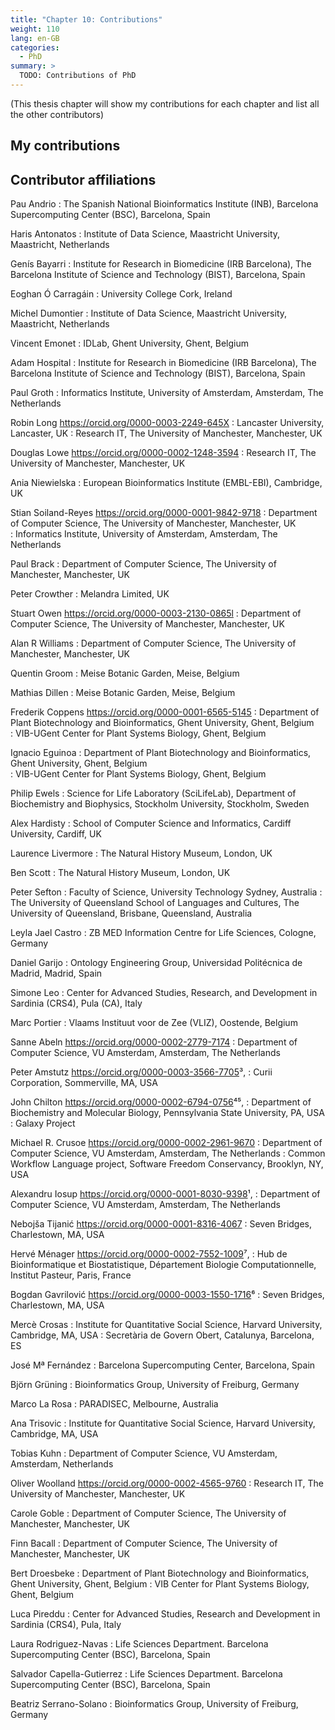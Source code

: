```yaml
---
title: "Chapter 10: Contributions"
weight: 110
lang: en-GB
categories:
  - PhD
summary: > 
  TODO: Contributions of PhD
---
```


(This thesis chapter will show my contributions for each chapter and list all the other contributors)

## My contributions

<!--

All Aspects
Designing 
technical advice
Insight
Supervision
Technical support

Abbreviations
Statement of Contribution
Summary
Summary in Dutch
Acknowledgments in Dutch
Publications
About the Author

https://www.uva.nl/binaries/content/assets/uva/en/research/phd/procedures/doctorate-regulations-_uva_en_2020-28-08-2020.pdf

The doctoral manuscript that is submitted to the supervisor for final approval must be identical in form
and content to the doctoral thesis submitted to the Doctorate Committee for assessment and public
defence during the doctoral thesis defence ceremony. It should include the following elements:
a. a title page as supplied by the Office of the Beadle;
b. a table of contents;
c. an overview of the literature consulted;
d. if the doctoral thesis consists of articles or contains articles by multiple authors: a page with a
complete reference list for each article with a list of authors for each article and an explanation of the
relative contribution of the co-authors;
e. an explanation of how the research was funded, if applicable, as laid down in Article 29, paragraph 6;
f. a separate summary bearing the title of the thesis in the language in which it is written;
g. a separate summary bearing the title of the thesis, both in Dutch;
h. a separate summary bearing the title of the thesis, both in English.
An acknowledgements section is optional.

...

If the thesis manuscript includes articles that have been written by several authors, it is the duty of the
supervisor to evaluate whether the doctoral candidate has made an independent contribution to the
articles that is sufficient to warrant the conferral of the doctorate. If necessary, the supervisor will inform
the Doctorate Committee of the manner in which the articles were written and what the contribution of
the doctoral candidate was. As defined in Article 15, paragraph 5, the candidate is required to include a
list of references in the thesis manuscript




-->

## Contributor affiliations

<!-- TODO: Sort by surname, add ORCIDs -->

Pau Andrio
: The Spanish National Bioinformatics Institute (INB), Barcelona Supercomputing Center (BSC), Barcelona, Spain  

Haris Antonatos
: Institute of Data Science, Maastricht University, Maastricht, Netherlands

Genís Bayarri
: Institute for Research in Biomedicine (IRB Barcelona), The Barcelona Institute of Science and Technology (BIST), Barcelona, Spain  

Eoghan Ó Carragáin
: University College Cork, Ireland

Michel Dumontier
: Institute of Data Science, Maastricht University, Maastricht, Netherlands

Vincent Emonet
: IDLab, Ghent University, Ghent, Belgium

Adam Hospital
: Institute for Research in Biomedicine (IRB Barcelona), The Barcelona Institute of Science and Technology (BIST), Barcelona, Spain  

Paul Groth
: Informatics Institute, University of Amsterdam, Amsterdam, The Netherlands  

Robin Long <https://orcid.org/0000-0003-2249-645X>
: Lancaster University, Lancaster, UK
: Research IT, The University of Manchester, Manchester, UK

Douglas Lowe <https://orcid.org/0000-0002-1248-3594>
: Research IT, The University of Manchester, Manchester, UK  

Ania Niewielska
: European Bioinformatics Institute (EMBL-EBI), Cambridge, UK  




Stian Soiland-Reyes <https://orcid.org/0000-0001-9842-9718>
: Department of Computer Science, The University of Manchester, Manchester, UK  
: Informatics Institute, University of Amsterdam, Amsterdam, The Netherlands  

Paul Brack
: Department of Computer Science, The University of Manchester, Manchester, UK

Peter Crowther
: Melandra Limited, UK

Stuart Owen <https://orcid.org/0000-0003-2130-0865l>
: Department of Computer Science, The University of Manchester, Manchester, UK

Alan R Williams
: Department of Computer Science, The University of Manchester, Manchester, UK

Quentin Groom
: Meise Botanic Garden, Meise, Belgium 

Mathias Dillen
: Meise Botanic Garden, Meise, Belgium 

Frederik Coppens <https://orcid.org/0000-0001-6565-5145>
: Department of Plant Biotechnology and Bioinformatics, Ghent University, Ghent, Belgium  
: VIB-UGent Center for Plant Systems Biology, Ghent, Belgium

Ignacio Eguinoa
: Department of Plant Biotechnology and Bioinformatics, Ghent University, Ghent, Belgium  
: VIB-UGent Center for Plant Systems Biology, Ghent, Belgium

Philip Ewels
: Science for Life Laboratory (SciLifeLab), Department of Biochemistry and Biophysics, Stockholm University, Stockholm, Sweden

Alex Hardisty
: School of Computer Science and Informatics, Cardiff University, Cardiff, UK  

Laurence Livermore
: The Natural History Museum, London, UK  

Ben Scott
: The Natural History Museum, London, UK  

Peter Sefton
: Faculty of Science, University Technology Sydney, Australia
: The University of Queensland School of Languages and Cultures, The University of Queensland, Brisbane, Queensland, Australia

Leyla Jael Castro
: ZB MED Information Centre for Life Sciences, Cologne, Germany

Daniel Garijo
: Ontology Engineering Group, Universidad Politécnica de Madrid, Madrid, Spain  

Simone Leo
: Center for Advanced Studies, Research, and Development in Sardinia (CRS4), Pula (CA), Italy

Marc Portier
: Vlaams Instituut voor de Zee (VLIZ), Oostende, Belgium  

Sanne Abeln <https://orcid.org/0000-0002-2779-7174>
: Department of Computer Science, VU Amsterdam, Amsterdam, The Netherlands

Peter Amstutz <https://orcid.org/0000-0003-3566-7705>³, 
: Curii Corporation, Sommerville, MA, USA  

John Chilton <https://orcid.org/0000-0002-6794-0756>⁴⁵, 
: Department of Biochemistry and Molecular Biology, Pennsylvania State University, PA, USA  
: Galaxy Project  

Michael R. Crusoe <https://orcid.org/0000-0002-2961-9670>
: Department of Computer Science, VU Amsterdam, Amsterdam, The Netherlands
: Common Workflow Language project, Software Freedom Conservancy, Brooklyn, NY, USA 

Alexandru Iosup <https://orcid.org/0000-0001-8030-9398>¹, 
: Department of Computer Science, VU Amsterdam, Amsterdam, The Netherlands

Nebojša Tijanić <https://orcid.org/0000-0001-8316-4067>
: Seven Bridges, Charlestown, MA, USA  

Hervé Ménager <https://orcid.org/0000-0002-7552-1009>⁷, 
: Hub de Bioinformatique et Biostatistique, Département Biologie Computationnelle, Institut Pasteur, Paris, France  

Bogdan Gavrilović <https://orcid.org/0000-0003-1550-1716>⁶
: Seven Bridges, Charlestown, MA, USA  

Mercè Crosas
: Institute for Quantitative Social Science, Harvard University, Cambridge, MA, USA
: Secretària de Govern Obert, Catalunya, Barcelona, ES

José Mª Fernández
: Barcelona Supercomputing Center, Barcelona, Spain

Björn Grüning
: Bioinformatics Group, University of Freiburg, Germany

Marco La Rosa
: PARADISEC, Melbourne, Australia

Ana Trisovic
: Institute for Quantitative Social Science, Harvard University, Cambridge, MA, USA

Tobias Kuhn
: Department of Computer Science, VU Amsterdam, Amsterdam, Netherlands  



Oliver Woolland <https://orcid.org/0000-0002-4565-9760>
: Research IT, The University of Manchester, Manchester, UK

Carole Goble
: Department of Computer Science, The University of Manchester, Manchester, UK

Finn Bacall
: Department of Computer Science, The University of Manchester, Manchester, UK

Bert Droesbeke
: Department of Plant Biotechnology and Bioinformatics, Ghent University, Ghent, Belgium
: VIB Center for Plant Systems Biology, Ghent, Belgium

Luca Pireddu
: Center for Advanced Studies, Research and Development in Sardinia (CRS4), Pula, Italy

Laura Rodriguez-Navas
: Life Sciences Department. Barcelona Supercomputing Center (BSC), Barcelona, Spain

Salvador Capella-Gutierrez
: Life Sciences Department. Barcelona Supercomputing Center (BSC), Barcelona, Spain

Beatriz Serrano-Solano
: Bioinformatics Group, University of Freiburg, Germany


